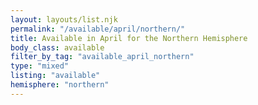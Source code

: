 ```yaml
---
layout: layouts/list.njk
permalink: "/available/april/northern/"
title: Available in April for the Northern Hemisphere
body_class: available
filter_by_tag: "available_april_northern"
type: "mixed"
listing: "available"
hemisphere: "northern"
---
```


